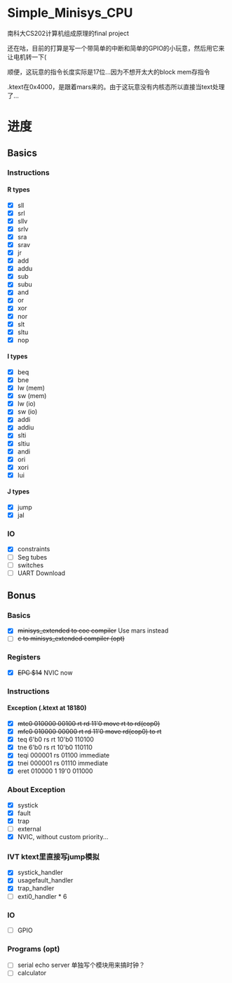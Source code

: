 # Simple_Minisys_CPU

南科大CS202计算机组成原理的final project

还在咕，目前的打算是写一个带简单的中断和简单的GPIO的小玩意，然后用它来让电机转一下(

顺便，这玩意的指令长度实际是17位...因为不想开太大的block mem存指令

.ktext在0x4000，是跟着mars来的。由于这玩意没有内核态所以直接当text处理了...

# 进度
## Basics
### Instructions
#### R types
- [x] sll
- [x] srl
- [x] sllv
- [x] srlv
- [x] sra
- [x] srav
- [x] jr
- [x] add
- [x] addu
- [x] sub
- [x] subu
- [x] and
- [x] or
- [x] xor
- [x] nor
- [x] slt
- [x] sltu
- [x] nop

#### I types
- [x] beq
- [x] bne
- [x] lw (mem)
- [x] sw (mem)
- [x] lw (io)
- [x] sw (io)
- [x] addi
- [x] addiu
- [x] slti
- [x] sltiu
- [x] andi
- [x] ori
- [x] xori
- [x] lui

#### J types
- [x] jump
- [x] jal

### IO
- [x] constraints
- [ ] Seg tubes
- [ ] switches
- [ ] UART Download
  
## Bonus

### Basics
- [x] ~~minisys_extended to coe compiler~~ Use mars instead
- [ ] ~~c to minisys_extended compiler (opt)~~

### Registers
- [x] ~~EPC $14~~ NVIC now

### Instructions

#### Exception (.ktext at 18180)
- [x] ~~mtc0 010000 00100 rt rd 11'0 move rt to rd(cop0)~~
- [x] ~~mfc0 010000 00000 rt rd 11'0 move rd(cop0) to rt~~
- [x] teq 6'b0 rs rt 10'b0 110100
- [x] tne 6'b0 rs rt 10'b0 110110
- [x] teqi 000001 rs 01100 immediate
- [x] tnei 000001 rs 01110 immediate
- [x] eret 010000 1 19'0 011000

### About Exception
- [x] systick
- [x] fault
- [x] trap
- [ ] external
- [x] NVIC, without custom priority...

### IVT ktext里直接写jump模拟
- [x] systick_handler
- [x] usagefault_handler
- [x] trap_handler
- [ ] exti0_handler * 6

### IO
- [ ] GPIO

### Programs (opt)
- [ ] serial echo server 单独写个模块用来搞时钟？
- [ ] calculator
